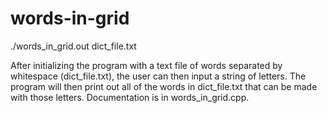 # words-in-grid
./words_in_grid.out dict_file.txt

After initializing the program with a text file of words separated by whitespace (dict_file.txt), the user can then input a string of letters. The program will then print out all of the words in dict_file.txt that can be made with those letters. Documentation is in words_in_grid.cpp.


